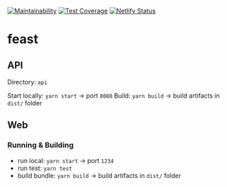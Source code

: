 [![Maintainability](https://api.codeclimate.com/v1/badges/517ed4cf27196fb7c2b0/maintainability)](https://codeclimate.com/github/ddubson/feast/maintainability)
[![Test Coverage](https://api.codeclimate.com/v1/badges/517ed4cf27196fb7c2b0/test_coverage)](https://codeclimate.com/github/ddubson/feast/test_coverage)
[![Netlify Status](https://api.netlify.com/api/v1/badges/6812a742-33c1-460e-a1c4-9b9aff61a66c/deploy-status)](https://app.netlify.com/sites/gifted-lamarr-8a48e8/deploys)

# feast

## API

Directory: `api`

Start locally: `yarn start` -> port `8080`
Build: `yarn build` -> build artifacts in `dist/` folder

## Web

### Running & Building

- run local: `yarn start` -> port `1234`
- run test: `yarn test`
- build bundle: `yarn build` -> build artifacts in `dist/` folder

